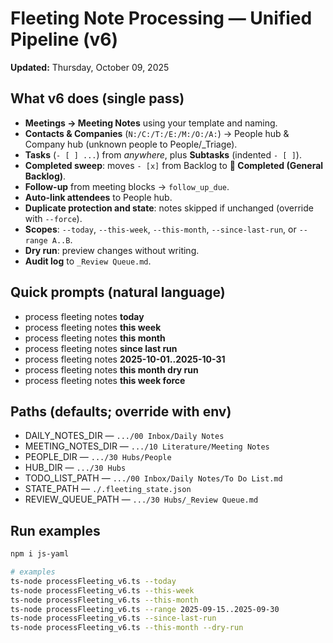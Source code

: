 
# Fleeting Note Processing — Unified Pipeline (v6)
**Updated:** Thursday, October 09, 2025

## What v6 does (single pass)
- **Meetings → Meeting Notes** using your template and naming.
- **Contacts & Companies** (`N:/C:/T:/E:/M:/O:/A:`) → People hub & Company hub (unknown people to People/_Triage).
- **Tasks** (`- [ ] ...`) from *anywhere*, plus **Subtasks** (indented `- [ ]`).
- **Completed sweep**: moves `- [x]` from Backlog to **📌 Completed (General Backlog)**.
- **Follow-up** from meeting blocks → `follow_up_due`.
- **Auto-link attendees** to People hub.
- **Duplicate protection and state**: notes skipped if unchanged (override with `--force`).
- **Scopes**: `--today`, `--this-week`, `--this-month`, `--since-last-run`, or `--range A..B`.
- **Dry run**: preview changes without writing.
- **Audit log** to `_Review Queue.md`.

## Quick prompts (natural language)
- process fleeting notes **today**
- process fleeting notes **this week**
- process fleeting notes **this month**
- process fleeting notes **since last run**
- process fleeting notes **2025-10-01..2025-10-31**
- process fleeting notes **this month dry run**
- process fleeting notes **this week force**

## Paths (defaults; override with env)
- DAILY_NOTES_DIR — `.../00 Inbox/Daily Notes`
- MEETING_NOTES_DIR — `.../10 Literature/Meeting Notes`
- PEOPLE_DIR — `.../30 Hubs/People`
- HUB_DIR — `.../30 Hubs`
- TODO_LIST_PATH — `.../00 Inbox/Daily Notes/To Do List.md`
- STATE_PATH — `./.fleeting_state.json`
- REVIEW_QUEUE_PATH — `.../30 Hubs/_Review Queue.md`

## Run examples
```bash
npm i js-yaml

# examples
ts-node processFleeting_v6.ts --today
ts-node processFleeting_v6.ts --this-week
ts-node processFleeting_v6.ts --this-month
ts-node processFleeting_v6.ts --range 2025-09-15..2025-09-30
ts-node processFleeting_v6.ts --since-last-run
ts-node processFleeting_v6.ts --this-month --dry-run
```